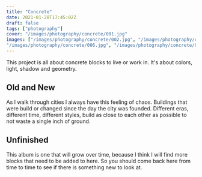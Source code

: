 ```yaml
---
title: "Concrete"
date: 2021-01-28T17:45:02Z
draft: false
tags: ["photography"]
cover: "/images/photography/concrete/001.jpg"
images: ["/images/photography/concrete/002.jpg", "/images/photography/concrete/003.jpg", "/images/photography/concrete/004.jpg", "/images/photography/concrete/005.jpg",
"/images/photography/concrete/006.jpg", "/images/photography/concrete/007.jpg", "/images/photography/concrete/008.jpg", "/images/photography/concrete/009.jpg", "/images/photography/concrete/010.jpg"]
---
```

This project is all about concrete blocks to live or work in. It's about colors, light, shadow and geometry.

## Old and New

As I walk through cities I always have this feeling of chaos. Buildings that were build or changed since the day the city was founded. Different eras, different time, different styles, build as close to each other as possible to not waste a single inch of ground.

## Unfinished

This album is one that will grow over time, because I think I will find more blocks that need to be added to here. So you should come back here from time to time to see if there is something new to look at.